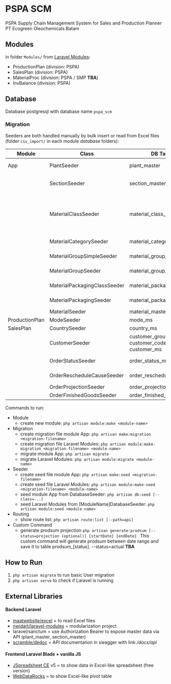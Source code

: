 # PSPA SCM

PSPA Supply Chain Management System for Sales and Production Planner PT Ecogreen Oleochemicals Batam

## Modules

in folder `Modules/` from [Laravel Modules](https://nwidart.com/laravel-modules/v6/introduction):

- ProductionPlan (division: PSPA)
- SalesPlan (division: PSPA)
- MaterialProc (division: PSPA / SMP **TBA**)
- InvBalance (division: PSPA)

## Database

Database postgresql with database name `pspa_scm`

### Migration

Seeders are both handled manually by bulk insert or read from Excel files (folder `csv_import/` in each module _database_ folders):

| Module         | Class                        | DB Table name                                            | Insert     | File                         | Description                                                                                                              |
| -------------- | ---------------------------- | -------------------------------------------------------- | ---------- | ---------------------------- | ------------------------------------------------------------------------------------------------------------------------ |
| App            | PlantSeeder                  | plant_master                                             | Bulk (7)   |                              |                                                                                                                          |
|                | SectionSeeder                | section_master                                           | Bulk (33)  |                              | refer to DPS_Macro.xlsm Sheet 'Section'                                                                                  |
|                | MaterialClassSeeder          | material_class_master                                    | Bulk (6)   |                              | including MaterialClass, MaterialCategory, MaterialGroupSimple, MaterialGroup, MaterialPackagingClass, MaterialPackaging |
|                | MaterialCategorySeeder       | material_category_master                                 | Bulk (36)  |                              |                                                                                                                          |
|                | MaterialGroupSimpleSeeder    | material_group_simple_master                             | Bulk (296) |                              |                                                                                                                          |
|                | MaterialGroupSeeder          | material_group_master                                    | Bulk (370) |                              |                                                                                                                          |
|                | MaterialPackagingClassSeeder | material_packaging_class_master                          | Bulk (6)   |                              |                                                                                                                          |
|                | MaterialPackagingSeeder      | material_packaging_master                                | Bulk (10)  |                              |                                                                                                                          |
|                | MaterialSeeder               | material_master                                          | Excel      | _Material_Class_Master.xlsx_ | Sheet `Material`                                                                                                         |
| ProductionPlan | ModeSeeder                   | mode_ms                                                  | Excel      | _DPS_Macro.xlsm_             | Sheet `Mode`                                                                                                             |
| SalesPlan      | CountrySeeder                | country_ms                                               | Bulk       |                              |                                                                                                                          |
|                | CustomerSeeder               | customer_group_ms<br />customer_code_ms<br />customer_ms | Excel      | Customer_Master.xlsx         | CustomerGroupImport<br />CustomerCodeImport<br />CustomerNameImport                                                      |
|                | OrderStatusSeeder            | order_status_ms                                          | Bulk (6)   |                              |                                                                                                                          |
|                | OrderRescheduleCauseSeeder   | order_reschedule_cause_ms                                | Bulk (18)  |                              |                                                                                                                          |
|                | OrderProjectionSeeder        | order_projection_ts                                      | Excel      | Sales_Macro.xlsm             | Sheet 'OR Projection'                                                                                                    |
|                | OrderFinishedGoodsSeeder     | order_finished_goods_ts                                  | Excel      | Sales_Macro.xlsm             | Sheet 'OR Order FG'                                                                                                      |

Commands to run:

- Module
  - create new module: `php artisan module:make <module-name>`
- Migration
  - create migration file module App: `php artisan make:migration <migration-filename>`
  - create migration file Laravel Modules: `php artisan module:make-migration <migration-filename> <module-name>`
  - migrate module App: `php artisan migrate`
  - migrate Laravel Modules: `php artisan module:migrate <module-name>`
- Seeder
  - create seed file module App: `php artisan make:seed <migration-filename>`
  - create seed file Laravel Modules: `php artisan module:make-seed <migration-filename> <module-name>`
  - seed module App from DatabaseSeeder: `php artisan db:seed [--class=...]`
  - seed Laravel Modules from [ModuleName]DatabaseSeeder: `php artisan module:seed <module-name>`
- Routing
  - show route list: `php artisan route:list [--path=api]`
- Custom Command
  - generate prodsum projection `php artisan generate:prodsum [--status=projection (optional)] {startDate} {endDate} `
    This custom command will generate prodsum between date range and save it to table prodsum\_[status]. --status=actual **TBA**

## How to Run

1. `php artisan migrate` to run basic User migration
2. `php artisan serve` to check if Laravel is running

## External Libraries

#### Backend Laravel

- [maatwebsite/excel](https://docs.laravel-excel.com/3.1/imports/) = to read Excel files
- [nwidart/laravel-modules](https://nwidart.com/laravel-modules/v6/introduction) = modularization project
- laravel/sanctum = use Authorization Bearer to expose master data via API (plant_master, section_master)
- [scramble/dedoc](https://scramble.dedoc.co/) = API documentation in swagger with link _/docs/api_

#### Frontend Laravel Blade + vanilla JS

- [JSpreadsheet CE](https://bossanova.uk/jspreadsheet/docs/getting-started) v5 = to show data in Excel-like spreadsheet (free version)
- [WebDataRocks](https://www.webdatarocks.com/doc/js/integration-with-jquery/) = to show Excel-like pivot table
